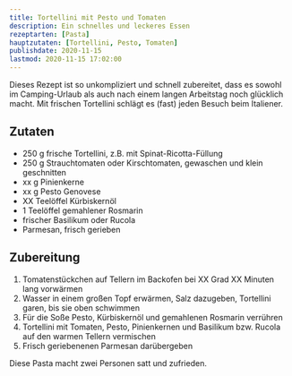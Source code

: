 ```yaml
---
title: Tortellini mit Pesto und Tomaten
description: Ein schnelles und leckeres Essen
rezeptarten: [Pasta]
hauptzutaten: [Tortellini, Pesto, Tomaten]
publishdate: 2020-11-15
lastmod: 2020-11-15 17:02:00
---
```


Dieses Rezept ist so unkompliziert und schnell zubereitet, dass es sowohl im Camping-Urlaub als auch nach einem langen Arbeitstag noch glücklich macht. Mit frischen Tortellini schlägt es (fast) jeden Besuch beim Italiener.

## Zutaten

- 250 g frische Tortellini, z.B. mit Spinat-Ricotta-Füllung
- 250 g Strauchtomaten oder Kirschtomaten, gewaschen und klein geschnitten
- xx g Pinienkerne
- xx g Pesto Genovese
- XX Teelöffel Kürbiskernöl
- 1 Teelöffel gemahlener Rosmarin
- frischer Basilikum oder Rucola
- Parmesan, frisch gerieben


## Zubereitung

1. Tomatenstückchen auf Tellern im Backofen bei XX Grad XX Minuten lang vorwärmen
2. Wasser in einem großen Topf erwärmen, Salz dazugeben, Tortellini garen, bis sie oben schwimmen
3. Für die Soße Pesto, Kürbiskernöl und gemahlenen Rosmarin verrühren
4. Tortellini mit Tomaten, Pesto, Pinienkernen und Basilikum bzw. Rucola auf den warmen Tellern vermischen
5. Frisch geriebenenen Parmesan darübergeben


Diese Pasta macht zwei Personen satt und zufrieden.